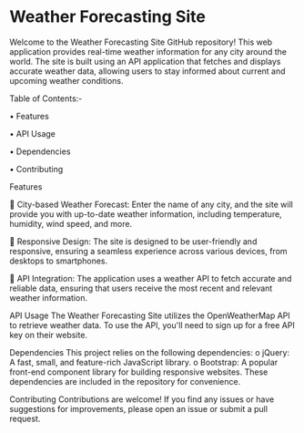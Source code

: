 # Weather Forecasting Site
Welcome to the Weather Forecasting Site GitHub repository! This web application provides real-time weather information for any city around the world. The site is built using an API application that fetches and displays accurate weather data, allowing users to stay informed about current and upcoming weather conditions.

Table of Contents:-

•	Features

•	API Usage

•	Dependencies

•	Contributing


Features

	City-based Weather Forecast: Enter the name of any city, and the site will provide you with up-to-date weather information, including temperature, humidity, wind speed, and more.

	Responsive Design: The site is designed to be user-friendly and responsive, ensuring a seamless experience across various devices, from desktops to smartphones.

	API Integration: The application uses a weather API to fetch accurate and reliable data, ensuring that users receive the most recent and relevant weather information.


API Usage
The Weather Forecasting Site utilizes the OpenWeatherMap API to retrieve weather data. To use the API, you'll need to sign up for a free API key on their website.


Dependencies
This project relies on the following dependencies:
o	jQuery: A fast, small, and feature-rich JavaScript library.
o	Bootstrap: A popular front-end component library for building responsive websites.
These dependencies are included in the repository for convenience.


Contributing
Contributions are welcome! If you find any issues or have suggestions for improvements, please open an issue or submit a pull request.

